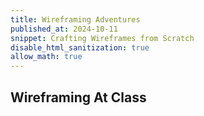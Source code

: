```yaml
---
title: Wireframing Adventures
published_at: 2024-10-11
snippet: Crafting Wireframes from Scratch
disable_html_sanitization: true
allow_math: true
---
```


## Wireframing At Class

